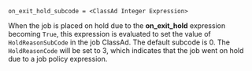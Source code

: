     on_exit_hold_subcode = <ClassAd Integer Expression>

When the job is placed on hold due to the **on_exit_hold** expression
becoming `True`, this expression is evaluated to set the value of
`HoldReasonSubCode` in the job ClassAd. The default subcode is 0. The
`HoldReasonCode` will be set to 3, which indicates that the job went on
hold due to a job policy expression.
